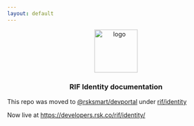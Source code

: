```yaml
---
layout: default
---
```


<p align="middle">
    <img src="https://www.rifos.org/assets/img/logo.svg" alt="logo" height="100" >
</p>

<h3 align="middle">RIF Identity documentation</h3>

This repo was moved to [@rsksmart/devportal](https://github.com/rsksmart/devportal) under [rif/identity](https://github.com/rsksmart/devportal/tree/master/rif/identity)

Now live at https://developers.rsk.co/rif/identity/
